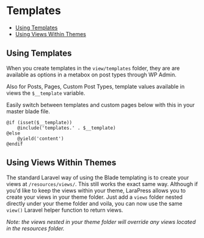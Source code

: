 # Templates

- [Using Templates](#using-templates)
- [Using Views Within Themes](#using-views-within-themes)

## Using Templates
When you create templates in the `view/templates` folder, they are are available as options in a metabox on post types through WP Admin. 

Also for Posts, Pages, Custom Post Types, template values available in views the `$__template` variable. 

Easily switch between templates and custom pages below with this in your master blade file.

```blade
@if (isset($__template))
    @include('templates.' . $__template)
@else
    @yield('content')
@endif
```

## Using Views Within Themes

The standard Laravel way of using the Blade templating is to create your views at `/resources/views/`. This still works
the exact same way. Although if you'd like to keep the views within your theme, LaraPress allows you to create your views
in your theme folder. Just add a `views` folder nested directly under your theme folder and voila, you can now use the same
`view()` Laravel helper function to return views.

*Note: the views nested in your theme folder will override any views located in the resources folder.*